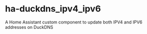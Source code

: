 # ha-duckdns_ipv4_ipv6
A Home Assistant custom component to update both IPV4 and IPV6 addresses on DuckDNS 
